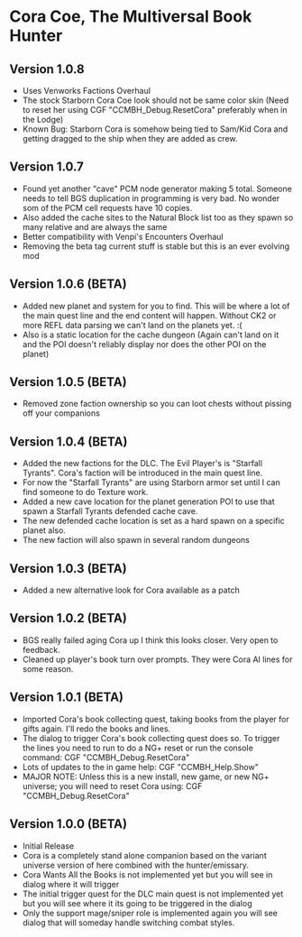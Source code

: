 # Cora Coe, The Multiversal Book Hunter

## Version 1.0.8
* Uses Venworks Factions Overhaul 
* The stock Starborn Cora Coe look should not be same color skin (Need to reset her using CGF "CCMBH_Debug.ResetCora" preferably when in the Lodge)
* Known Bug: Starborn Cora is somehow being tied to Sam/Kid Cora and getting dragged to the ship when they are added as crew. 

## Version 1.0.7
* Found yet another "cave" PCM node generator making 5 total. Someone needs to tell BGS duplication in programming is very bad. No wonder som of the PCM cell requests have 10 copies.
* Also added the cache sites to the Natural Block list too as they spawn so many relative and are always the same
* Better compatibility with Venpi's Encounters Overhaul
* Removing the beta tag current stuff is stable but this is an ever evolving mod

## Version 1.0.6 (BETA)
* Added new planet and system for you to find. This will be where a lot of the main quest line and the end content will happen. Without CK2 or more REFL data parsing we can't land on the planets yet. :(
* Also is a static location for the cache dungeon (Again can't land on it and the POI doesn't reliably display nor does the other POI on the planet)

## Version 1.0.5 (BETA)
* Removed zone faction ownership so you can loot chests without pissing off your companions

## Version 1.0.4 (BETA)
* Added the new factions for the DLC. The Evil Player's is "Starfall Tyrants". Cora's faction will be introduced in the main quest line.
* For now the "Starfall Tyrants" are using Starborn armor set until I can find someone to do Texture work.
* Added a new cave location for the planet generation POI to use that spawn a Starfall Tyrants defended cache cave.
* The new defended cache location is set as a hard spawn on a specific planet also. 
* The new faction will also spawn in several random dungeons

## Version 1.0.3 (BETA)
* Added a new alternative look for Cora available as a patch

## Version 1.0.2 (BETA)
* BGS really failed aging Cora up I think this looks closer. Very open to feedback.
* Cleaned up player's book turn over prompts. They were Cora AI lines for some reason. 

## Version 1.0.1 (BETA)
* Imported Cora's book collecting quest, taking books from the player for gifts again. I'll redo the books and lines. 
* The dialog to trigger Cora's book collecting quest does so. To trigger the lines you need to run to do a NG+ reset or run the console command: CGF "CCMBH_Debug.ResetCora"
* Lots of updates to the in game help: CGF "CCMBH_Help.Show"
* MAJOR NOTE: Unless this is a new install, new game, or new NG+ universe; you will need to reset Cora using: CGF "CCMBH_Debug.ResetCora"

## Version 1.0.0 (BETA)
* Initial Release
* Cora is a completely stand alone companion based on the variant universe version of here combined with the hunter/emissary. 
* Cora Wants All the Books is not implemented yet but you will see in dialog where it will trigger
* The initial trigger quest for the DLC main quest is not implemented yet but you will see where it its going to be triggered in the dialog
* Only the support mage/sniper role is implemented again you will see dialog that will someday handle switching combat styles. 